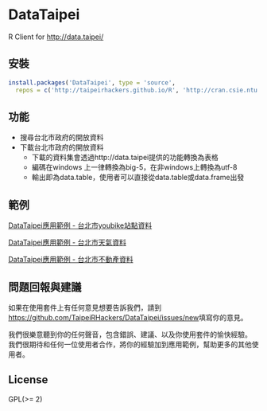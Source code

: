 # DataTaipei
R Client for http://data.taipei/

## 安裝

```r
install.packages('DataTaipei', type = 'source',
  repos = c('http://taipeirhackers.github.io/R', 'http://cran.csie.ntu.edu.tw'))
```

## 功能

- 搜尋台北市政府的開放資料
- 下載台北市政府的開放資料
    - 下載的資料集會透過http://data.taipei提供的功能轉換為表格
    - 編碼在windows 上一律轉換為big-5，在非windows上轉換為utf-8
    - 輸出即為data.table，使用者可以直接從data.table或data.frame出發

## 範例

[DataTaipei應用範例 - 台北市youbike站點資料](http://taipeirhackers.github.io/DataTaipei/youbike.html)

[DataTaipei應用範例 - 台北市天氣資料](http://taipeirhackers.github.io/DataTaipei/weather.html)

[DataTaipei應用範例 - 台北市不動產資料](http://taipeirhackers.github.io/DataTaipei/estate.html)

## 問題回報與建議

如果在使用套件上有任何意見想要告訴我們，請到<https://github.com/TaipeiRHackers/DataTaipei/issues/new>填寫你的意見。

我們很樂意聽到你的任何聲音，包含錯誤、建議、以及你使用套件的愉快經驗。
我們很期待和任何一位使用者合作，將你的經驗加到應用範例，幫助更多的其他使用者。

## License

GPL(>= 2)
